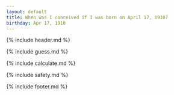 ```yaml
---
layout: default
title: When was I conceived if I was born on April 17, 1910?
birthday: Apr 17, 1910
---
```


{% include header.md %}

{% include guess.md %}

{% include calculate.md %}

{% include safety.md %}

{% include footer.md %}



